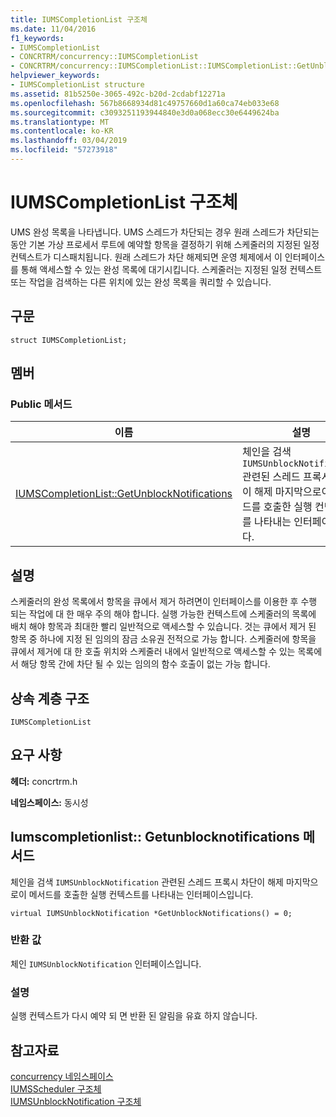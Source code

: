 ```yaml
---
title: IUMSCompletionList 구조체
ms.date: 11/04/2016
f1_keywords:
- IUMSCompletionList
- CONCRTRM/concurrency::IUMSCompletionList
- CONCRTRM/concurrency::IUMSCompletionList::IUMSCompletionList::GetUnblockNotifications
helpviewer_keywords:
- IUMSCompletionList structure
ms.assetid: 81b5250e-3065-492c-b20d-2cdabf12271a
ms.openlocfilehash: 567b8668934d81c49757660d1a60ca74eb033e68
ms.sourcegitcommit: c3093251193944840e3d0a068ecc30e6449624ba
ms.translationtype: MT
ms.contentlocale: ko-KR
ms.lasthandoff: 03/04/2019
ms.locfileid: "57273918"
---
```

# <a name="iumscompletionlist-structure"></a>IUMSCompletionList 구조체

UMS 완성 목록을 나타냅니다. UMS 스레드가 차단되는 경우 원래 스레드가 차단되는 동안 기본 가상 프로세서 루트에 예약할 항목을 결정하기 위해 스케줄러의 지정된 일정 컨텍스트가 디스패치됩니다. 원래 스레드가 차단 해제되면 운영 체제에서 이 인터페이스를 통해 액세스할 수 있는 완성 목록에 대기시킵니다. 스케줄러는 지정된 일정 컨텍스트 또는 작업을 검색하는 다른 위치에 있는 완성 목록을 쿼리할 수 있습니다.

## <a name="syntax"></a>구문

```
struct IUMSCompletionList;
```

## <a name="members"></a>멤버

### <a name="public-methods"></a>Public 메서드

|이름|설명|
|----------|-----------------|
|[IUMSCompletionList::GetUnblockNotifications](#getunblocknotifications)|체인을 검색 `IUMSUnblockNotification` 관련된 스레드 프록시 차단이 해제 마지막으로이 메서드를 호출한 실행 컨텍스트를 나타내는 인터페이스입니다.|

## <a name="remarks"></a>설명

스케줄러의 완성 목록에서 항목을 큐에서 제거 하려면이 인터페이스를 이용한 후 수행 되는 작업에 대 한 매우 주의 해야 합니다. 실행 가능한 컨텍스트에 스케줄러의 목록에 배치 해야 항목과 최대한 빨리 일반적으로 액세스할 수 있습니다. 것는 큐에서 제거 된 항목 중 하나에 지정 된 임의의 잠금 소유권 전적으로 가능 합니다. 스케줄러에 항목을 큐에서 제거에 대 한 호출 위치와 스케줄러 내에서 일반적으로 액세스할 수 있는 목록에서 해당 항목 간에 차단 될 수 있는 임의의 함수 호출이 없는 가능 합니다.

## <a name="inheritance-hierarchy"></a>상속 계층 구조

`IUMSCompletionList`

## <a name="requirements"></a>요구 사항

**헤더:** concrtrm.h

**네임스페이스:** 동시성

##  <a name="getunblocknotifications"></a>  Iumscompletionlist:: Getunblocknotifications 메서드

체인을 검색 `IUMSUnblockNotification` 관련된 스레드 프록시 차단이 해제 마지막으로이 메서드를 호출한 실행 컨텍스트를 나타내는 인터페이스입니다.

```
virtual IUMSUnblockNotification *GetUnblockNotifications() = 0;
```

### <a name="return-value"></a>반환 값

체인 `IUMSUnblockNotification` 인터페이스입니다.

### <a name="remarks"></a>설명

실행 컨텍스트가 다시 예약 되 면 반환 된 알림을 유효 하지 않습니다.

## <a name="see-also"></a>참고자료

[concurrency 네임스페이스](concurrency-namespace.md)<br/>
[IUMSScheduler 구조체](iumsscheduler-structure.md)<br/>
[IUMSUnblockNotification 구조체](iumsunblocknotification-structure.md)
